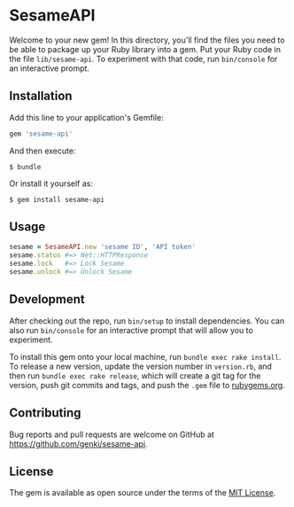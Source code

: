 # SesameAPI

Welcome to your new gem! In this directory, you'll find the files you need to
be able to package up your Ruby library into a gem. Put your Ruby code in the
file `lib/sesame-api`. To experiment with that code, run `bin/console` for an
interactive prompt.

## Installation

Add this line to your application's Gemfile:

```ruby
gem 'sesame-api'
```

And then execute:

    $ bundle

Or install it yourself as:

    $ gem install sesame-api

## Usage

```ruby
sesame = SesameAPI.new 'sesame ID', 'API token'
sesame.status #=> Net::HTTPResponse
sesame.lock   #=> Lock Sesame
sesame.unlock #=> Unlock Sesame
```

## Development

After checking out the repo, run `bin/setup` to install dependencies. You can also run `bin/console` for an interactive prompt that will allow you to experiment.

To install this gem onto your local machine, run `bundle exec rake install`. To release a new version, update the version number in `version.rb`, and then run `bundle exec rake release`, which will create a git tag for the version, push git commits and tags, and push the `.gem` file to [rubygems.org](https://rubygems.org).

## Contributing

Bug reports and pull requests are welcome on GitHub at https://github.com/genki/sesame-api.

## License

The gem is available as open source under the terms of the [MIT License](https://opensource.org/licenses/MIT).
